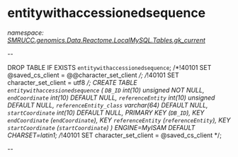 ﻿# entitywithaccessionedsequence
_namespace: [SMRUCC.genomics.Data.Reactome.LocalMySQL.Tables.gk_current](./index.md)_

--
 
 DROP TABLE IF EXISTS `entitywithaccessionedsequence`;
 /*!40101 SET @saved_cs_client = @@character_set_client */;
 /*!40101 SET character_set_client = utf8 */;
 CREATE TABLE `entitywithaccessionedsequence` (
 `DB_ID` int(10) unsigned NOT NULL,
 `endCoordinate` int(10) DEFAULT NULL,
 `referenceEntity` int(10) unsigned DEFAULT NULL,
 `referenceEntity_class` varchar(64) DEFAULT NULL,
 `startCoordinate` int(10) DEFAULT NULL,
 PRIMARY KEY (`DB_ID`),
 KEY `endCoordinate` (`endCoordinate`),
 KEY `referenceEntity` (`referenceEntity`),
 KEY `startCoordinate` (`startCoordinate`)
 ) ENGINE=MyISAM DEFAULT CHARSET=latin1;
 /*!40101 SET character_set_client = @saved_cs_client */;
 
 --




